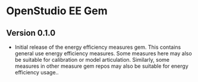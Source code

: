 # OpenStudio EE Gem

## Version 0.1.0

* Initial release of the energy efficiency measures gem. This contains general use energy efficiency measures. Some measures here may also be suitable for calibration or model articulation. Similarly, some measures in other measure gem repos may also be suitable for energy efficiency usage..
